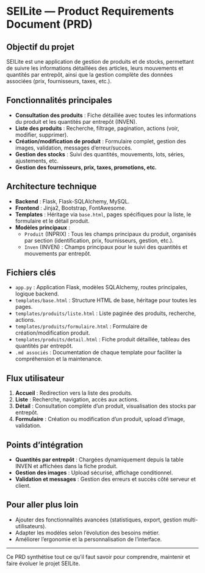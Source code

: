 # SEILite — Product Requirements Document (PRD)

## Objectif du projet
SEILite est une application de gestion de produits et de stocks, permettant de suivre les informations détaillées des articles, leurs mouvements et quantités par entrepôt, ainsi que la gestion complète des données associées (prix, fournisseurs, taxes, etc.).

## Fonctionnalités principales
- **Consultation des produits** : Fiche détaillée avec toutes les informations du produit et les quantités par entrepôt (INVEN).
- **Liste des produits** : Recherche, filtrage, pagination, actions (voir, modifier, supprimer).
- **Création/modification de produit** : Formulaire complet, gestion des images, validation, messages d’erreur/succès.
- **Gestion des stocks** : Suivi des quantités, mouvements, lots, séries, ajustements, etc.
- **Gestion des fournisseurs, prix, taxes, promotions, etc.**

## Architecture technique
- **Backend** : Flask, Flask-SQLAlchemy, MySQL.
- **Frontend** : Jinja2, Bootstrap, FontAwesome.
- **Templates** : Héritage via `base.html`, pages spécifiques pour la liste, le formulaire et le détail produit.
- **Modèles principaux** :
  - `Produit` (INPRIX) : Tous les champs principaux du produit, organisés par section (identification, prix, fournisseurs, gestion, etc.).
  - `Inven` (INVEN) : Champs principaux pour le suivi des quantités et mouvements par entrepôt.

## Fichiers clés
- `app.py` : Application Flask, modèles SQLAlchemy, routes principales, logique backend.
- `templates/base.html` : Structure HTML de base, héritage pour toutes les pages.
- `templates/produits/liste.html` : Liste paginée des produits, recherche, actions.
- `templates/produits/formulaire.html` : Formulaire de création/modification produit.
- `templates/produits/detail.html` : Fiche produit détaillée, tableau des quantités par entrepôt.
- `.md associés` : Documentation de chaque template pour faciliter la compréhension et la maintenance.

## Flux utilisateur
1. **Accueil** : Redirection vers la liste des produits.
2. **Liste** : Recherche, navigation, accès aux actions.
3. **Détail** : Consultation complète d’un produit, visualisation des stocks par entrepôt.
4. **Formulaire** : Création ou modification d’un produit, upload d’image, validation.

## Points d’intégration
- **Quantités par entrepôt** : Chargées dynamiquement depuis la table INVEN et affichées dans la fiche produit.
- **Gestion des images** : Upload sécurisé, affichage conditionnel.
- **Validation et messages** : Gestion des erreurs et succès côté serveur et client.

## Pour aller plus loin
- Ajouter des fonctionnalités avancées (statistiques, export, gestion multi-utilisateurs).
- Adapter les modèles selon l’évolution des besoins métier.
- Améliorer l’ergonomie et la personnalisation de l’interface.

---
Ce PRD synthétise tout ce qu’il faut savoir pour comprendre, maintenir et faire évoluer le projet SEILite.
